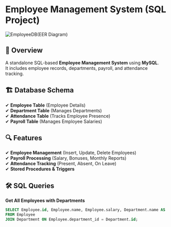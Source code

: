 # Employee Management System (SQL Project)
![EmployeeDB(EER Diagram)](https://github.com/user-attachments/assets/0fcb8a46-334f-43d8-b078-78c1ab39c9cf)


## 📌 Overview
A standalone SQL-based **Employee Management System** using **MySQL**.  
It includes employee records, departments, payroll, and attendance tracking.

## 🏗 Database Schema
✔ **Employee Table** (Employee Details)  
✔ **Department Table** (Manages Departments)  
✔ **Attendance Table** (Tracks Employee Presence)  
✔ **Payroll Table** (Manages Employee Salaries)  

## 🔍 Features
✔ **Employee Management** (Insert, Update, Delete Employees)  
✔ **Payroll Processing** (Salary, Bonuses, Monthly Reports)  
✔ **Attendance Tracking** (Present, Absent, On Leave)  
✔ **Stored Procedures & Triggers**  

## 🛠 SQL Queries
**Get All Employees with Departments**  
```sql
SELECT Employee.id, Employee.name, Employee.salary, Department.name AS department 
FROM Employee
JOIN Department ON Employee.department_id = Department.id;
